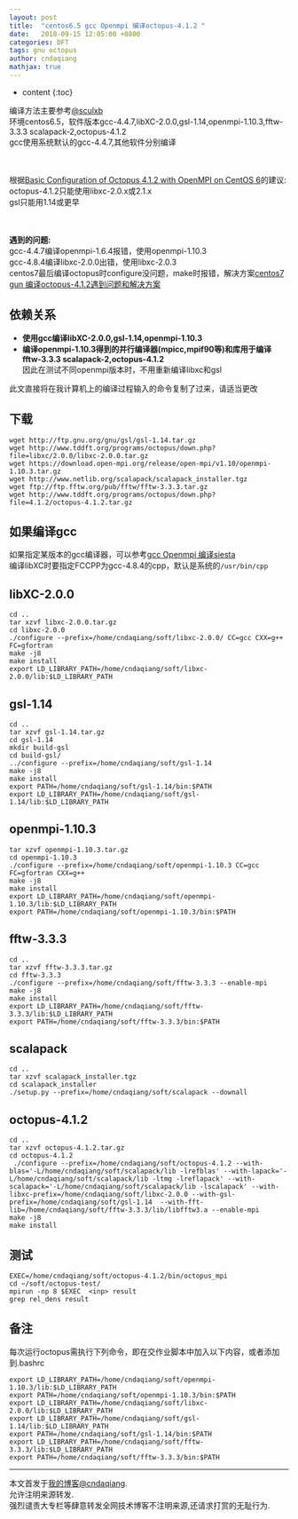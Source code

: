 ```yaml
---
layout: post
title:  "centos6.5 gcc Openmpi 编译octopus-4.1.2 "
date:   2018-09-15 12:05:00 +0800
categories: DFT
tags: gnu octopus
author: cndaqiang
mathjax: true
---
```

* content
{:toc}

编译方法主要参考[@sculxb](https://www.zybuluo.com/sculxb/note/987446#octopus%E5%AE%89%E8%A3%85-%E7%AE%97%E7%9B%98)<br>
环境centos6.5，软件版本gcc-4.4.7,libXC-2.0.0,gsl-1.14,openmpi-1.10.3,fftw-3.3.3 scalapack-2,octopus-4.1.2<br>
gcc使用系统默认的gcc-4.4.7,其他软件分别编译





<br> <br>
根据[Basic Configuration of Octopus 4.1.2 with OpenMPI on CentOS 6](https://linuxcluster.wordpress.com/2015/03/25/basic-configuration-of-octopus-4-1-2-with-openmpi-on-centos-6/)的建议:<br>
octopus-4.1.2只能使用libxc-2.0.x或2.1.x<br>
gsl只能用1.14或更早<br><br>


<br>**遇到的问题:**<br>
gcc-4.4.7编译openmpi-1.6.4报错，使用openmpi-1.10.3<br>
gcc-4.8.4编译libxc-2.0.0出错，使用libxc-2.0.3<br>
centos7最后编译octopus时configure没问题，make时报错，解决方案[centos7 gun 编译octopus-4.1.2遇到问题和解决方案](/2018/09/18/centos7-octopus-4.1.2/)

## 依赖关系
- **使用gcc编译libXC-2.0.0,gsl-1.14,openmpi-1.10.3**<br>
- **编译openmpi-1.10.3得到的并行编译器(mpicc,mpif90等)和库用于编译fftw-3.3.3 scalapack-2,octopus-4.1.2**<br>
因此在测试不同openmpi版本时，不用重新编译libxc和gsl



此文直接将在我计算机上的编译过程输入的命令复制了过来，请适当更改

## 下载

```
wget http://ftp.gnu.org/gnu/gsl/gsl-1.14.tar.gz
wget http://www.tddft.org/programs/octopus/down.php?file=libxc/2.0.0/libxc-2.0.0.tar.gz
wget https://download.open-mpi.org/release/open-mpi/v1.10/openmpi-1.10.3.tar.gz
wget http://www.netlib.org/scalapack/scalapack_installer.tgz
wget ftp://ftp.fftw.org/pub/fftw/fftw-3.3.3.tar.gz
wget http://www.tddft.org/programs/octopus/down.php?file=4.1.2/octopus-4.1.2.tar.gz
```

## 如果编译gcc

如果指定某版本的gcc编译器，可以参考[gcc Openmpi 编译siesta](/2018/09/12/gun-openmpi-siesta/)<br>
编译libXC时要指定FCCPP为gcc-4.8.4的cpp，默认是系统的`/usr/bin/cpp`

## libXC-2.0.0
```
cd ..
tar xzvf libxc-2.0.0.tar.gz 
cd libxc-2.0.0
./configure --prefix=/home/cndaqiang/soft/libxc-2.0.0/ CC=gcc CXX=g++ FC=gfortran
make -j8
make install
export LD_LIBRARY_PATH=/home/cndaqiang/soft/libxc-2.0.0/lib:$LD_LIBRARY_PATH
```

## gsl-1.14

```
cd ..
tar xzvf gsl-1.14.tar.gz 
cd gsl-1.14
mkdir build-gsl
cd build-gsl/
../configure --prefix=/home/cndaqiang/soft/gsl-1.14
make -j8
make install
export PATH=/home/cndaqiang/soft/gsl-1.14/bin:$PATH
export LD_LIBRARY_PATH=/home/cndaqiang/soft/gsl-1.14/lib:$LD_LIBRARY_PATH
```

## openmpi-1.10.3
```
tar xzvf openmpi-1.10.3.tar.gz 
cd openmpi-1.10.3
./configure --prefix=/home/cndaqiang/soft/openmpi-1.10.3 CC=gcc FC=gfortran CXX=g++
make -j8
make install
export LD_LIBRARY_PATH=/home/cndaqiang/soft/openmpi-1.10.3/lib:$LD_LIBRARY_PATH
export PATH=/home/cndaqiang/soft/openmpi-1.10.3/bin:$PATH
```

## fftw-3.3.3

```
cd ..
tar xzvf fftw-3.3.3.tar.gz 
cd fftw-3.3.3
./configure --prefix=/home/cndaqiang/soft/fftw-3.3.3 --enable-mpi
make -j8
make install
export LD_LIBRARY_PATH=/home/cndaqiang/soft/fftw-3.3.3/lib:$LD_LIBRARY_PATH
export PATH=/home/cndaqiang/soft/fftw-3.3.3/bin:$PATH
```

## scalapack

```
cd ..
tar xzvf scalapack_installer.tgz 
cd scalapack_installer
./setup.py --prefix=/home/cndaqiang/soft/scalapack --downall
```

## octopus-4.1.2
```
cd ..
tar xzvf octopus-4.1.2.tar.gz 
cd octopus-4.1.2
 ./configure --prefix=/home/cndaqiang/soft/octopus-4.1.2 --with-blas='-L/home/cndaqiang/soft/scalapack/lib -lrefblas' --with-lapack='-L/home/cndaqiang/soft/scalapack/lib -ltmg -lreflapack' --with-scalapack='-L/home/cndaqiang/soft/scalapack/lib -lscalapack' --with-libxc-prefix=/home/cndaqiang/soft/libxc-2.0.0 --with-gsl-prefix=/home/cndaqiang/soft/gsl-1.14  --with-fft-lib=/home/cndaqiang/soft/fftw-3.3.3/lib/libfftw3.a --enable-mpi
make -j8
make install
```

## 测试
```
EXEC=/home/cndaqiang/soft/octopus-4.1.2/bin/octopus_mpi 
cd ~/soft/octopus-test/
mpirun -np 8 $EXEC  <inp> result
grep rel_dens result
```

## 备注
每次运行octopus需执行下列命令，即在交作业脚本中加入以下内容，或者添加到.bashrc
```
export LD_LIBRARY_PATH=/home/cndaqiang/soft/openmpi-1.10.3/lib:$LD_LIBRARY_PATH
export PATH=/home/cndaqiang/soft/openmpi-1.10.3/bin:$PATH
export LD_LIBRARY_PATH=/home/cndaqiang/soft/libxc-2.0.0/lib:$LD_LIBRARY_PATH
export LD_LIBRARY_PATH=/home/cndaqiang/soft/gsl-1.14/lib:$LD_LIBRARY_PATH
export PATH=/home/cndaqiang/soft/gsl-1.14/bin:$PATH
export LD_LIBRARY_PATH=/home/cndaqiang/soft/fftw-3.3.3/lib:$LD_LIBRARY_PATH
export PATH=/home/cndaqiang/soft/fftw-3.3.3/bin:$PATH
```

------
本文首发于[我的博客@cndaqiang](https://cndaqiang.github.io/).<br>
允许注明来源转发.<br>
强烈谴责大专栏等肆意转发全网技术博客不注明来源,还请求打赏的无耻行为.
